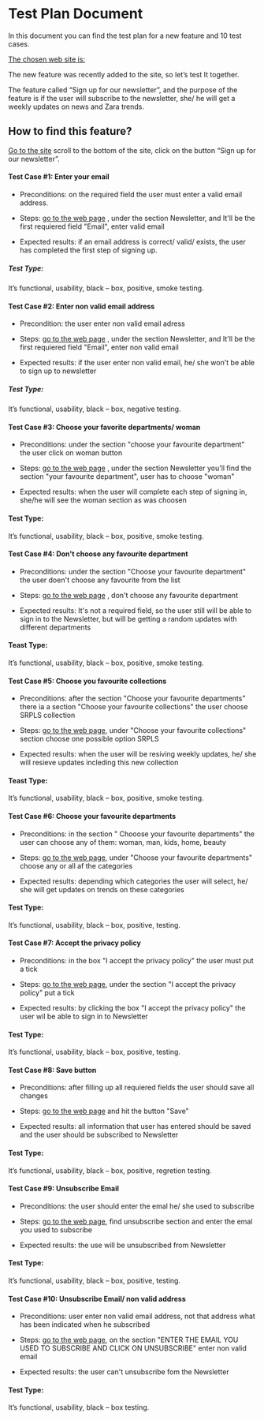 # Test Plan Document
In this document you can find the test plan for a new feature and 10 test cases.

[The chosen web site is:](https://www.zara.com/us/)

The new feature was recently added to the site, so let’s test It together.

The feature called “Sign up for our newsletter”, and the purpose of the feature is if the user will subscribe to the newsletter, she/ he will get a weekly updates on news and Zara trends. 

## How to find this feature? 

[Go to the site](https://www.zara.com/us/)  scroll to the bottom of the site, click on the button “Sign up for our newsletter”.

#### Test Case #1: Enter your email


-  Preconditions: on the required field the user must enter a valid email address. 

- Steps: [go to the web page](https://www.zara.com/us/) , under the section Newsletter, and It'll be the first requiered field "Email", enter valid email

- Expected results: if an email address is correct/ valid/ exists, the user has completed the first step of signing up.

##### Test Type:

It’s functional, usability, black – box, positive, smoke testing.

#### Test Case #2: Enter non valid email address 


* Precondition: the user enter non valid email adress

* Steps:  [go to the web page](https://www.zara.com/us/) , under the section Newsletter, and It'll be the first requiered field "Email", enter non valid email

* Expected results: if the user enter non valid email, he/ she won't be able to sign up to newsletter

##### Test Type:

It’s functional, usability, black – box, negative testing.


#### Test Case #3: Choose your favorite departments/ woman


* Preconditions: under the section "choose your favourite department" the user click on woman button

* Steps: [go to the web page](https://www.zara.com/us/) , under the section Newsletter you'll find the section "your favourite department", user has to choose "woman"

* Expected results: when the user will complete each step of signing in, she/he will see the woman section as was choosen

#### Test Type: 

It’s functional, usability, black – box, positive, smoke testing.


#### Test Case #4: Don't choose any favourite department

* Preconditions: under the section "Choose your favourite department" the user doen't choose any favourite from the list

* Steps: [go to the web page](https://www.zara.com/us/) , don't choose any favourite department

* Expected results: It's not a required field, so the user still will be able to sign in to the Newsletter, but will be getting a random updates with different departments

#### Teast Type:

It’s functional, usability, black – box, positive, smoke testing.


#### Test Case #5: Choose you favourite collections

*  Preconditions: after the section "Choose your favourite departments" there ia a section "Choose your favourite collections" the user choose SRPLS collection

*  Steps: [go to the web page](https://www.zara.com/us/), under "Choose your favourite collections" section choose one possible option SRPLS

*  Expected results: when the user will be resiving weekly updates, he/ she will resieve updates incleding this new collection

#### Teast Type:

It’s functional, usability, black – box, positive, smoke testing.


#### Test Case #6: Choose your favourite departments

*  Preconditions: in the section " Chooose your favourite departments" the user can choose any of them: woman, man, kids, home, beauty

* Steps: [go to the web page](https://www.zara.com/us/), under "Choose your favourite departments" choose any or all af the categories

*  Expected results: depending which categories the user will select, he/ she will get updates on trends on these categories

#### Test Type:

It’s functional, usability, black – box, positive, testing.


#### Test Case #7: Accept the privacy policy

* Preconditions: in the box "I accept the privacy policy" the user must put a tick

* Steps: [go to the web page](https://www.zara.com/us/), under the section "I accept the privacy policy" put a tick

* Expected results: by clicking the box  "I accept the privacy policy" the user wil be able to sign in to Newsletter

#### Test Type:

It’s functional, usability, black – box, positive, testing.


#### Test Case #8: Save button

* Preconditions: after filling up all requiered fields the user should save all changes

* Steps: [go to the web page](https://www.zara.com/us/) and hit the button "Save"

* Expected results: all information that user has entered should be saved and the user should be subscribed to Newsletter


#### Test Type:

It’s functional, usability, black – box, positive, regretion testing.


#### Test Case #9: Unsubscribe Email

* Preconditions: the user should enter the emal he/ she used to subscribe

*  Steps: [go to the web page](https://www.zara.com/us/), find unsubscribe section and enter the emal you  used to subscribe

* Expected results: the use will be unsubscribed from Newsletter


#### Test Type:

It’s functional, usability, black – box, positive, testing.



#### Test Case #10: Unsubscribe Email/ non valid address


* Preconditions: user enter non valid email address, not that address what has been indicated when he subscribed

* Steps: [go to the web page](https://www.zara.com/us/), on the section "ENTER THE EMAIL YOU USED TO SUBSCRIBE AND CLICK ON UNSUBSCRIBE" enter non valid email

* Expected results: the user can't unsubscribe fom the Newsletter


#### Test Type:

It’s functional, usability, black – box testing.





 









